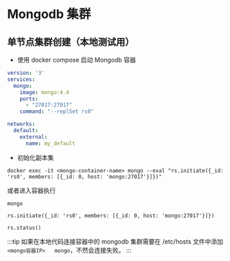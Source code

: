# Mongodb 集群

## 单节点集群创建（本地测试用）

- 使用 docker compose 启动 Mongodb 容器

```yaml
version: '3'
services:
  mongo:
    image: mongo:4.4
    ports:
      - "27017:27017"
    command: "--replSet rs0"

networks:
  default:
    external:
      name: my_default
```

- 初始化副本集

```shell
docker exec -it <mongo-container-name> mongo --eval "rs.initiate({_id: 'rs0', members: [{_id: 0, host: 'mongo:27017'}]})"
```

或者进入容器执行

```shell
mongo

rs.initiate({_id: 'rs0', members: [{_id: 0, host: 'mongo:27017'}]})

rs.status()
```

:::tip
如果在本地代码连接容器中的 mongodb 集群需要在 /etc/hosts 文件中添加 `<mongo容器IP>   mongo`，不然会连接失败。
:::